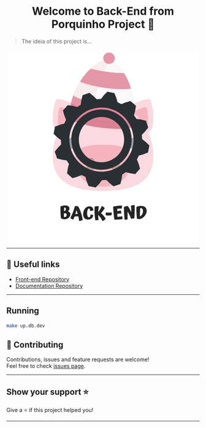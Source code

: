 <h1 align="center">Welcome to Back-End from Porquinho Project 👋</h1>

> The ideia of this project is...


<div align="center">
    <img src=".github\photo.png" alt="This is an image of a pig under a book with a gear symbol in front of it">
</div> 


***


## :link: Useful links
- [Front-end Repository](https://github.com/Esquenta-Porquinho/front-end)
- [Documentation Repository](https://github.com/Esquenta-Porquinho/documentation)
***

## Running
```bash
make up.db.dev
```

  
## 🤝 Contributing

Contributions, issues and feature requests are welcome!<br />Feel free to check [issues page](https://github.com/Esquenta-Porquinho/back-end/issues). 
***

## Show your support ⭐️

Give a ⭐️ if this project helped you!
***
